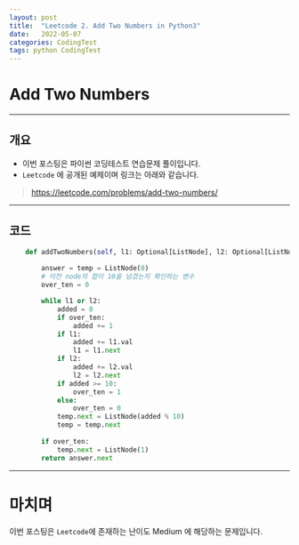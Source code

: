 ```yaml
---
layout: post
title:  "Leetcode 2. Add Two Numbers in Python3"
date:   2022-05-07
categories: CodingTest
tags: python CodingTest
---
```

# Add Two Numbers
---

## 개요

* 이번 포스팅은 파이썬 코딩테스트 연습문제 풀이입니다.
* `Leetcode` 에 공개된 예제이며 링크는 아래와 같습니다.

> <https://leetcode.com/problems/add-two-numbers/>
    
---
    
## 코드

```python
    def addTwoNumbers(self, l1: Optional[ListNode], l2: Optional[ListNode]) -> Optional[ListNode]:
        
        answer = temp = ListNode(0)
        # 이전 node의 합이 10을 넘겼는지 확인하는 변수
        over_ten = 0

        while l1 or l2:
            added = 0
            if over_ten:
                added += 1
            if l1:
                added += l1.val
                l1 = l1.next
            if l2:
                added += l2.val
                l2 = l2.next
            if added >= 10:
                over_ten = 1
            else:
                over_ten = 0
            temp.next = ListNode(added % 10)
            temp = temp.next
        
        if over_ten:
            temp.next = ListNode(1)
        return answer.next
```

---
# 마치며
이번 포스팅은 `Leetcode`에 존재하는 난이도 Medium 에 해당하는 문제입니다.  